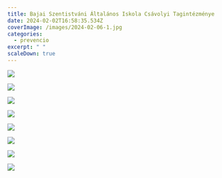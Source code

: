```yaml
---
title: Bajai Szentistváni Általános Iskola Csávolyi Tagintézménye
date: 2024-02-02T16:58:35.534Z
coverImage: /images/2024-02-06-1.jpg
categories:
  - prevencio
excerpt: " "
scaleDown: true
---
```

![](/images/2024-02-06-2.jpg)

![](/images/2024-02-06-4.jpg)

![](/images/2024-02-06-5.jpg)

![](/images/2024-02-06-7.jpg)

![](/images/2024-02-06-6.jpg)

![](/images/2024-02-06-8.jpg)

![](/images/2024-02-06-9.jpg)

![](/images/2024-02-06-10.jpg)
